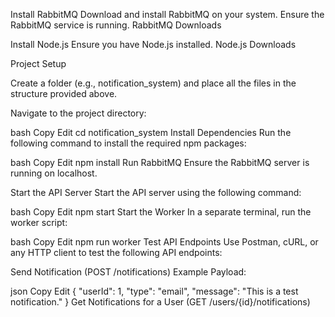 Install RabbitMQ
Download and install RabbitMQ on your system. Ensure the RabbitMQ service is running.
RabbitMQ Downloads

Install Node.js
Ensure you have Node.js installed.
Node.js Downloads

Project Setup

Create a folder (e.g., notification_system) and place all the files in the structure provided above.

Navigate to the project directory:

bash
Copy
Edit
cd notification_system
Install Dependencies
Run the following command to install the required npm packages:

bash
Copy
Edit
npm install
Run RabbitMQ
Ensure the RabbitMQ server is running on localhost.

Start the API Server
Start the API server using the following command:

bash
Copy
Edit
npm start
Start the Worker
In a separate terminal, run the worker script:

bash
Copy
Edit
npm run worker
Test API Endpoints
Use Postman, cURL, or any HTTP client to test the following API endpoints:

Send Notification (POST /notifications)
Example Payload:

json
Copy
Edit
{
  "userId": 1,
  "type": "email",
  "message": "This is a test notification."
}
Get Notifications for a User (GET /users/{id}/notifications)

